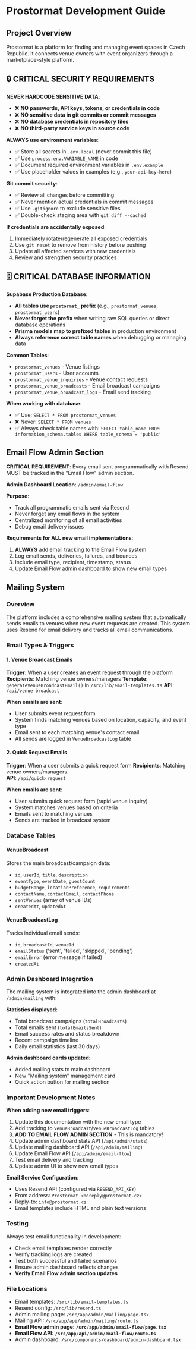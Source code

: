 # Prostormat Development Guide

## Project Overview
Prostormat is a platform for finding and managing event spaces in Czech Republic. It connects venue owners with event organizers through a marketplace-style platform.

## 🔒 CRITICAL SECURITY REQUIREMENTS

**NEVER HARDCODE SENSITIVE DATA**:
- ❌ **NO passwords, API keys, tokens, or credentials in code**
- ❌ **NO sensitive data in git commits or commit messages**
- ❌ **NO database credentials in repository files**
- ❌ **NO third-party service keys in source code**

**ALWAYS use environment variables**:
- ✅ Store all secrets in `.env.local` (never commit this file)
- ✅ Use `process.env.VARIABLE_NAME` in code
- ✅ Document required environment variables in `.env.example`
- ✅ Use placeholder values in examples (e.g., `your-api-key-here`)

**Git commit security**:
- ✅ Review all changes before committing
- ✅ Never mention actual credentials in commit messages
- ✅ Use `.gitignore` to exclude sensitive files
- ✅ Double-check staging area with `git diff --cached`

**If credentials are accidentally exposed**:
1. Immediately rotate/regenerate all exposed credentials
2. Use `git reset` to remove from history before pushing
3. Update all affected services with new credentials
4. Review and strengthen security practices

## 🗄️ CRITICAL DATABASE INFORMATION

**Supabase Production Database**:
- **All tables use `prostormat_` prefix** (e.g., `prostormat_venues`, `prostormat_users`)
- **Never forget the prefix** when writing raw SQL queries or direct database operations
- **Prisma models map to prefixed tables** in production environment
- **Always reference correct table names** when debugging or managing data

**Common Tables**:
- `prostormat_venues` - Venue listings
- `prostormat_users` - User accounts  
- `prostormat_venue_inquiries` - Venue contact requests
- `prostormat_venue_broadcasts` - Email broadcast campaigns
- `prostormat_venue_broadcast_logs` - Email send tracking

**When working with database**:
- ✅ Use: `SELECT * FROM prostormat_venues`
- ❌ Never: `SELECT * FROM venues`
- ✅ Always check table names with: `SELECT table_name FROM information_schema.tables WHERE table_schema = 'public'`

## Email Flow Admin Section

**CRITICAL REQUIREMENT**: Every email sent programmatically with Resend MUST be tracked in the "Email Flow" admin section.

**Admin Dashboard Location**: `/admin/email-flow`

**Purpose**: 
- Track all programmatic emails sent via Resend
- Never forget any email flows in the system
- Centralized monitoring of all email activities
- Debug email delivery issues

**Requirements for ALL new email implementations**:
1. **ALWAYS** add email tracking to the Email Flow system
2. Log email sends, deliveries, failures, and bounces
3. Include email type, recipient, timestamp, status
4. Update Email Flow admin dashboard to show new email types

## Mailing System

### Overview
The platform includes a comprehensive mailing system that automatically sends emails to venues when new event requests are created. This system uses Resend for email delivery and tracks all email communications.

### Email Types & Triggers

#### 1. Venue Broadcast Emails
**Trigger**: When a user creates an event request through the platform
**Recipients**: Matching venue owners/managers
**Template**: `generateVenueBroadcastEmail()` in `/src/lib/email-templates.ts`
**API**: `/api/venue-broadcast`

**When emails are sent**:
- User submits event request form
- System finds matching venues based on location, capacity, and event type
- Email sent to each matching venue's contact email
- All sends are logged in `VenueBroadcastLog` table

#### 2. Quick Request Emails  
**Trigger**: When a user submits a quick request form
**Recipients**: Matching venue owners/managers  
**API**: `/api/quick-request`

**When emails are sent**:
- User submits quick request form (rapid venue inquiry)
- System matches venues based on criteria
- Emails sent to matching venues
- Sends are tracked in broadcast system

### Database Tables

#### VenueBroadcast
Stores the main broadcast/campaign data:
- `id`, `userId`, `title`, `description`
- `eventType`, `eventDate`, `guestCount`
- `budgetRange`, `locationPreference`, `requirements` 
- `contactName`, `contactEmail`, `contactPhone`
- `sentVenues` (array of venue IDs)
- `createdAt`, `updatedAt`

#### VenueBroadcastLog
Tracks individual email sends:
- `id`, `broadcastId`, `venueId`
- `emailStatus` ('sent', 'failed', 'skipped', 'pending')
- `emailError` (error message if failed)
- `createdAt`

### Admin Dashboard Integration

The mailing system is integrated into the admin dashboard at `/admin/mailing` with:

**Statistics displayed**:
- Total broadcast campaigns (`totalBroadcasts`)
- Total emails sent (`totalEmailsSent`) 
- Email success rates and status breakdown
- Recent campaign timeline
- Daily email statistics (last 30 days)

**Admin dashboard cards updated**:
- Added mailing stats to main dashboard
- New "Mailing systém" management card
- Quick action button for mailing section

### Important Development Notes

**When adding new email triggers**:
1. Update this documentation with the new email type
2. Add tracking to `VenueBroadcast`/`VenueBroadcastLog` tables
3. **ADD TO EMAIL FLOW ADMIN SECTION** - This is mandatory!
4. Update admin dashboard stats API (`/api/admin/stats`)
5. Update mailing dashboard API (`/api/admin/mailing`)
6. Update Email Flow API (`/api/admin/email-flow`)
7. Test email delivery and tracking
8. Update admin UI to show new email types

**Email Service Configuration**:
- Uses Resend API (configured via `RESEND_API_KEY`)
- From address: `Prostormat <noreply@prostormat.cz>`
- Reply-to: `info@prostormat.cz`
- Email templates include HTML and plain text versions

### Testing
Always test email functionality in development:
- Check email templates render correctly
- Verify tracking logs are created
- Test both successful and failed scenarios
- Ensure admin dashboard reflects changes
- **Verify Email Flow admin section updates**

### File Locations
- Email templates: `/src/lib/email-templates.ts`
- Resend config: `/src/lib/resend.ts`
- Admin mailing page: `/src/app/admin/mailing/page.tsx`
- Mailing API: `/src/app/api/admin/mailing/route.ts`
- **Email Flow admin page: `/src/app/admin/email-flow/page.tsx`**
- **Email Flow API: `/src/app/api/admin/email-flow/route.ts`**
- Admin dashboard: `/src/components/dashboard/admin-dashboard.tsx`